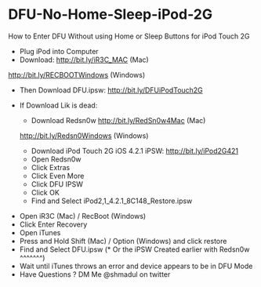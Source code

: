 # DFU-No-Home-Sleep-iPod-2G
How to Enter DFU Without using Home or Sleep Buttons for iPod Touch 2G 
- Plug iPod into Computer
 - Download: 
 http://bit.ly/iR3C_MAC (Mac)
 
 http://bit.ly/RECBOOTWindows (Windows)
 - Then Download DFU.ipsw:
 http://bit.ly/DFUiPodTouch2G
  * If Download Lik is dead:
    - Download Redsn0w
     http://bit.ly/RedSn0w4Mac (Mac) 
     
     http://bit.ly/Redsn0Windows (Windows)
    - Download iPod Touch 2G iOS 4.2.1 iPSW:
     http://bit.ly/iPod2G421
    - Open Redsn0w
    - Click Extras
    - Click Even More
    - Click DFU IPSW
    - Click OK
    - Find and Select iPod2,1_4.2.1_8C148_Restore.ipsw
 - Open iR3C (Mac) / RecBoot (Windows)
 - Click Enter Recovery
 - Open iTunes
 - Press and Hold Shift (Mac) / Option (Windows) and click restore
 - Find and Select DFU.ipsw (* Or the iPSW Created earlier with Redsn0w ^^^^^^^)
 - Wait until iTunes throws an error and device appears to be in DFU Mode
 - Have Questions ? DM Me @shmadul on twitter
